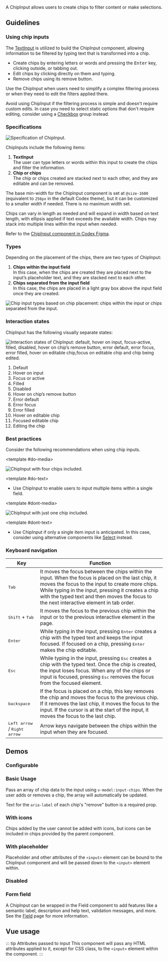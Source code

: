 <script setup>
import { ref } from 'vue';
import { CdxChipInput } from '@wikimedia/codex';
import ChipInputConfigurable from '@/../component-demos/chip-input/examples/ChipInputConfigurable.vue';
import ChipInputBasic from '@/../component-demos/chip-input/examples/ChipInputBasic.vue';
import ChipInputWithIcons from '@/../component-demos/chip-input/examples/ChipInputWithIcons.vue';
import ChipInputWithPlaceholder from '@/../component-demos/chip-input/examples/ChipInputWithPlaceholder.vue';
import ChipInputDisabled from '@/../component-demos/chip-input/examples/ChipInputDisabled.vue';
import ChipInputField from '@/../component-demos/chip-input/examples/ChipInputField.vue';

const controlsConfig = [
	{
		name: 'chipAriaDescription',
		type: 'text',
		default: 'Press Enter to edit or Delete to remove'
	},
	{
		name: 'separateInput',
		type: 'boolean'
	},
	{
		name: 'status',
		type: 'radio',
		options: [ 'default', 'error' ],
	},
	{
		name: 'disabled',
		type: 'boolean'
	}
];
</script>

A ChipInput allows users to create chips to filter content or make selections.

## Guidelines

### Using chip inputs

The [TextInput](./text-input.md) is utilized to build the ChipInput component, allowing information to be filtered by typing text that is transformed into a chip.

- Create chips by entering letters or words and pressing the <kbd>Enter</kbd> key, clicking outside, or tabbing out.
- Edit chips by clicking directly on them and typing.
- Remove chips using its remove button.

Use the ChipInput when users need to simplify a complex filtering process or when they need to edit the filters applied there.

Avoid using ChipInput if the filtering process is simple and doesn't require custom edits. In case you need to select static options that don't require editing, consider using a [Checkbox](./checkbox.html) group instead.

### Specifications

![Specification of ChipInput.](../../assets/components/chip-input-specifications.svg)

ChipInputs include the following items:
1. **TextInput**<br>The user can type letters or words within this input to create the chips and filter the information.
2. **Chip or chips**<br>The chip or chips created are stacked next to each other, and they are editable and can be removed.

The base min-width for the ChipInput component is set at `@size-1600` (equivalent to `256px` in the default Codex theme), but it can be customized to a smaller width if needed. There is no maximum width set.

Chips can vary in length as needed and will expand in width based on text length, with ellipsis applied if text exceeds the available width.
Chips may stack into multiple lines within the input when needed.

Refer to the [ChipInput component in Codex Figma](https://www.figma.com/file/KoDuJMadWBXtsOtzGS4134/%E2%9D%96-Codex-components?type=design&node-id=10650-146265&mode=design&t=2O0ceqiRfqCtnidq-11).

### Types
Depending on the placement of the chips, there are two types of ChipInput:

1. **Chips within the input field**<br>In this case, when the chips are created they are placed next to the input’s placeholder text, and they are stacked next to each other.
2. **Chips separated from the input field**<br>In this case, the chips are placed in a light gray box above the input field once they are created.

![Chip input types based on chip placement: chips within the input or chips separated from the input.](../../assets/components/chip-input-types.svg)

### Interaction states

ChipInput has the following visually separate states:

![Interaction states of ChipInput: default, hover on input, focus-active, filled, disabled, hover on chip’s remove button, error default, error focus, error filled, hover on editable chip,focus on editable chip and chip being edited.
](../../assets/components/chip-input-interaction-states.svg)

<div class="cdx-docs-multi-column cdx-docs-multi-columns-2">

1. Default
2. Hover on input
3. Focus or active
4. Filled
5. Disabled
6. Hover on chip’s remove button
7. Error default
8. Error focus
9. Error filled
10. Hover on editable chip
11. Focused editable chip
12. Editing the chip

</div>

### Best practices

Consider the following recommendations when using chip inputs.

<cdx-demo-rules>

<template #do-media>

![ChipInput with four chips included.](../../assets/components/chip-input-best-practices-usage-do.svg)

</template>

<template #do-text>

- Use ChipInput to enable users to input multiple items within a single field.

</template>

<template #dont-media>

![ChipInput with just one chip included.](../../assets/components/chip-input-best-practices-usage-dont.svg)

</template>

<template #dont-text>

- Use ChipInput if only a single item input is anticipated. In this case, consider using alternative components like [Select](./select.md) instead.

</template>

</cdx-demo-rules>

### Keyboard navigation

| Key | Function |
| -- | -- |
| <kbd>Tab</kbd> | It moves the focus between the chips within the input. When the focus is placed on the last chip, it moves the focus to the input to create more chips. While typing in the input, pressing it creates a chip with the typed text and then moves the focus to the next interactive element in tab order. |
| <kbd>Shift</kbd> + <kbd>Tab</kbd> | It moves the focus to the previous chip within the input or to the previous interactive element in the page. |
| <kbd>Enter</kbd> | While typing in the input, pressing <kbd>Enter</kbd> creates a chip with the typed text and keeps the input focused. If focused on a chip, pressing <kbd>Enter</kbd> makes the chip editable. |
| <kbd>Esc</kbd> | While typing in the input, pressing <kbd>Esc</kbd> creates a chip with the typed text. Once the chip is created, the input loses focus. When any of the chips or input is focused, pressing <kbd>Esc</kbd> removes the focus from the focused element. |
| <kbd>backspace</kbd> | If the focus is placed on a chip, this key removes the chip and moves the focus to the previous chip. If it removes the last chip, it moves the focus to the input. If the cursor is at the start of the input, it moves the focus to the last chip. |
| <kbd>Left arrow</kbd> / <kbd>Right arrow</kbd> | Arrow keys navigate between the chips within the input when they are focused. |

## Demos

### Configurable

<cdx-demo-wrapper :controls-config="controlsConfig">
<template v-slot:demo="{ propValues }">
	<chip-input-configurable v-bind="propValues" />
</template>
</cdx-demo-wrapper>

### Basic Usage

Pass an array of chip data to the input using `v-model:input-chips`. When the user adds or
removes a chip, the array will automatically be updated.

Text for the `aria-label` of each chip's "remove" button is a required prop.

<cdx-demo-wrapper :force-reset="true">
<template v-slot:demo>
	<chip-input-basic />
</template>

<template v-slot:code>

:::code-group

<<< @/../component-demos/chip-input/examples/ChipInputBasic.vue [NPM]

<<< @/../component-demos/chip-input/examples-mw/ChipInputBasic.vue [MediaWiki]

:::

</template>
</cdx-demo-wrapper>

### With icons

Chips added by the user cannot be added with icons, but icons can be included in chips
provided by the parent component.

<cdx-demo-wrapper :force-reset="true">
<template v-slot:demo>
	<chip-input-with-icons />
</template>
<template v-slot:code>

:::code-group

<<< @/../component-demos/chip-input/examples/ChipInputWithIcons.vue [NPM]

<<< @/../component-demos/chip-input/examples-mw/ChipInputWithIcons.vue [MediaWiki]

:::

</template>
</cdx-demo-wrapper>

### With placeholder

Placeholder and other attributes of the `<input>` element can be bound to the ChipInput
component and will be passed down to the `<input>` element within.

<cdx-demo-wrapper :force-reset="true">
<template v-slot:demo>
	<chip-input-with-placeholder />
</template>
<template v-slot:code>

:::code-group

<<< @/../component-demos/chip-input/examples/ChipInputWithPlaceholder.vue [NPM]

<<< @/../component-demos/chip-input/examples-mw/ChipInputWithPlaceholder.vue [MediaWiki]

:::

</template>
</cdx-demo-wrapper>

### Disabled

<cdx-demo-wrapper :force-reset="true">
<template v-slot:demo>
	<chip-input-disabled />
</template>
<template v-slot:code>

:::code-group

<<< @/../component-demos/chip-input/examples/ChipInputDisabled.vue [NPM]

<<< @/../component-demos/chip-input/examples-mw/ChipInputDisabled.vue [MediaWiki]

:::

</template>
</cdx-demo-wrapper>

### Form field

A ChipInput can be wrapped in the Field component to add features like a semantic label, description
and help text, validation messages, and more. See the [Field](./field.md) page for more information.

<cdx-demo-wrapper>
<template v-slot:demo>
	<chip-input-field />
</template>
<template v-slot:code>

:::code-group

<<< @/../component-demos/chip-input/examples/ChipInputField.vue [NPM]

<<< @/../component-demos/chip-input/examples-mw/ChipInputField.vue [MediaWiki]

:::

</template>
</cdx-demo-wrapper>

## Vue usage

::: tip Attributes passed to input
This component will pass any HTML attributes applied to it, except for CSS class, to the `<input>`
element within the component.
:::
